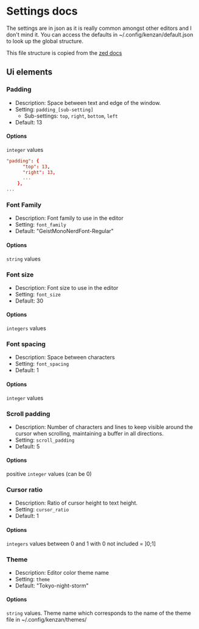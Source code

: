 # Settings docs

The settings are in json as it is really common amongst other editors and I don't mind it.
You can access the defaults in ~/.config/kenzan/default.json to look up the global structure.

This file structure is copied from the [zed docs](https://zed.dev/docs/configuring-zed)

## Ui elements

### Padding

- Description: Space between text and edge of the window.
- Setting: `padding_[sub-setting]`
  - Sub-settings: `top`, `right`, `bottom`, `left`
- Default: 13

#### Options

`integer` values

```toml
"padding": {
      "top": 13,
      "right": 13,
      ...
    },
...
```

### Font Family

- Description: Font family to use in the editor
- Setting: `font_family`
- Default: "GeistMonoNerdFont-Regular"

#### Options

`string` values

### Font size

- Description: Font size to use in the editor
- Setting: `font_size`
- Default: 30

#### Options

`integers` values

### Font spacing

- Description: Space between characters
- Setting: `font_spacing`
- Default: 1

#### Options

`integer` values

### Scroll padding

- Description: Number of characters and lines to keep visible around the cursor when scrolling, maintaining a buffer in all directions.
- Setting: `scroll_padding`
- Default: 5

#### Options

positive `integer` values (can be 0)

### Cursor ratio

- Description: Ratio of cursor height to text height.
- Setting: `cursor_ratio`
- Default: 1

#### Options

`integers` values between 0 and 1 with 0 not included = ]0;1]

### Theme

- Description: Editor color theme name
- Setting: `theme`
- Default: "Tokyo-night-storm"

#### Options

`string` values. Theme name which corresponds to the name of the theme file in ~/.config/kenzan/themes/
